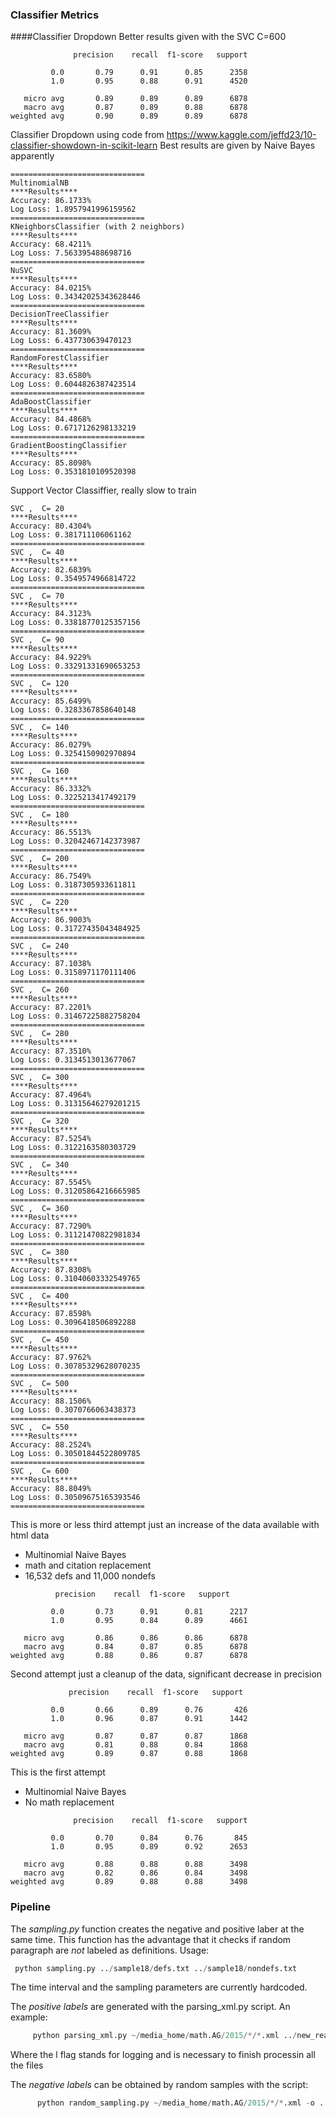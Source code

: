 ### Classifier Metrics 
####Classifier Dropdown
Better results given with the SVC C=600
```
              precision    recall  f1-score   support

         0.0       0.79      0.91      0.85      2358
         1.0       0.95      0.88      0.91      4520

   micro avg       0.89      0.89      0.89      6878
   macro avg       0.87      0.89      0.88      6878
weighted avg       0.90      0.89      0.89      6878
```

Classifier Dropdown using code from https://www.kaggle.com/jeffd23/10-classifier-showdown-in-scikit-learn
Best results are given by Naive Bayes apparently
```
==============================
MultinomialNB
****Results****
Accuracy: 86.1733%
Log Loss: 1.8957941996159562
==============================
KNeighborsClassifier (with 2 neighbors)
****Results****
Accuracy: 68.4211%
Log Loss: 7.563395488698716
==============================
NuSVC
****Results****
Accuracy: 84.0215%
Log Loss: 0.34342025343628446
==============================
DecisionTreeClassifier
****Results****
Accuracy: 81.3609%
Log Loss: 6.437730639470123
==============================
RandomForestClassifier
****Results****
Accuracy: 83.6580%
Log Loss: 0.6044826387423514
==============================
AdaBoostClassifier
****Results****
Accuracy: 84.4868%
Log Loss: 0.6717126298133219
==============================
GradientBoostingClassifier
****Results****
Accuracy: 85.8098%
Log Loss: 0.3531810109520398
```

Support Vector Classiffier, really slow to train
```
SVC ,  C= 20
****Results****
Accuracy: 80.4304%
Log Loss: 0.381711106061162
==============================
SVC ,  C= 40
****Results****
Accuracy: 82.6839%
Log Loss: 0.3549574966814722
==============================
SVC ,  C= 70
****Results****
Accuracy: 84.3123%
Log Loss: 0.33818770125357156
==============================
SVC ,  C= 90
****Results****
Accuracy: 84.9229%
Log Loss: 0.33291331690653253
==============================
SVC ,  C= 120
****Results****
Accuracy: 85.6499%
Log Loss: 0.3283367858640148
==============================
SVC ,  C= 140
****Results****
Accuracy: 86.0279%
Log Loss: 0.3254150902970894
==============================
SVC ,  C= 160
****Results****
Accuracy: 86.3332%
Log Loss: 0.3225213417492179
==============================
SVC ,  C= 180
****Results****
Accuracy: 86.5513%
Log Loss: 0.32042467142373987
==============================
SVC ,  C= 200
****Results****
Accuracy: 86.7549%
Log Loss: 0.3187305933611811
==============================
SVC ,  C= 220
****Results****
Accuracy: 86.9003%
Log Loss: 0.31727435043484925
==============================
SVC ,  C= 240
****Results****
Accuracy: 87.1038%
Log Loss: 0.3158971170111406
==============================
SVC ,  C= 260
****Results****
Accuracy: 87.2201%
Log Loss: 0.31467225882758204
==============================
SVC ,  C= 280
****Results****
Accuracy: 87.3510%
Log Loss: 0.3134513013677067
==============================
SVC ,  C= 300
****Results****
Accuracy: 87.4964%
Log Loss: 0.31315646279201215
==============================
SVC ,  C= 320
****Results****
Accuracy: 87.5254%
Log Loss: 0.3122163580303729
==============================
SVC ,  C= 340
****Results****
Accuracy: 87.5545%
Log Loss: 0.31205864216665985
==============================
SVC ,  C= 360
****Results****
Accuracy: 87.7290%
Log Loss: 0.31121470822981834
==============================
SVC ,  C= 380
****Results****
Accuracy: 87.8308%
Log Loss: 0.31040603332549765
==============================
SVC ,  C= 400
****Results****
Accuracy: 87.8598%
Log Loss: 0.3096418506892288
==============================
SVC ,  C= 450
****Results****
Accuracy: 87.9762%
Log Loss: 0.30785329628070235
==============================
SVC ,  C= 500
****Results****
Accuracy: 88.1506%
Log Loss: 0.3070766063438373
==============================
SVC ,  C= 550
****Results****
Accuracy: 88.2524%
Log Loss: 0.30501844522809785
==============================
SVC ,  C= 600
****Results****
Accuracy: 88.8049%
Log Loss: 0.30509675165393546
==============================
```

This is more or less third attempt just an increase of the data available with html data
* Multinomial Naive Bayes
* math and citation replacement
* 16,532 defs and 11,000 nondefs
```
          precision    recall  f1-score   support

         0.0       0.73      0.91      0.81      2217
         1.0       0.95      0.84      0.89      4661

   micro avg       0.86      0.86      0.86      6878
   macro avg       0.84      0.87      0.85      6878
weighted avg       0.88      0.86      0.87      6878
```

Second attempt just a cleanup of the data, significant decrease in precision
```
             precision    recall  f1-score   support

         0.0       0.66      0.89      0.76       426
         1.0       0.96      0.87      0.91      1442

   micro avg       0.87      0.87      0.87      1868
   macro avg       0.81      0.88      0.84      1868
weighted avg       0.89      0.87      0.88      1868

```
This is the first attempt
* Multinomial Naive Bayes 
* No math replacement

```
              precision    recall  f1-score   support

         0.0       0.70      0.84      0.76       845
         1.0       0.95      0.89      0.92      2653

   micro avg       0.88      0.88      0.88      3498
   macro avg       0.82      0.86      0.84      3498
weighted avg       0.89      0.88      0.88      3498
```


### Pipeline

The *sampling.py* function creates the negative and positive laber at the same time. 
This function has the advantage that it checks if random paragraph are _not_ labeled as definitions.
Usage:
```python
 python sampling.py ../sample18/defs.txt ../sample18/nondefs.txt
```
The time interval and the sampling parameters are currently hardcoded. 

The _positive labels_ are generated with the parsing_xml.py script. An example:
```python
     python parsing_xml.py ~/media_home/math.AG/2015/*/*.xml ../new_real_defs.txt -l ../errors_new_real_defs.txt 
```
Where the l flag stands for logging and is necessary to finish processin all the files


The _negative labels_ can be obtained by random samples with the script:
```python
      python random_sampling.py ~/media_home/math.AG/2015/*/*.xml -o ../new_nondefs.txt
```



